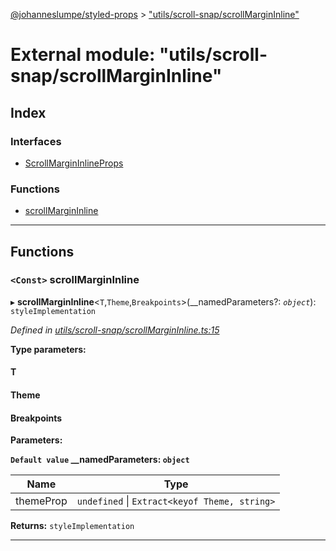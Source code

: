 [@johanneslumpe/styled-props](../README.md) > ["utils/scroll-snap/scrollMarginInline"](../modules/_utils_scroll_snap_scrollmargininline_.md)

# External module: "utils/scroll-snap/scrollMarginInline"

## Index

### Interfaces

* [ScrollMarginInlineProps](../interfaces/_utils_scroll_snap_scrollmargininline_.scrollmargininlineprops.md)

### Functions

* [scrollMarginInline](_utils_scroll_snap_scrollmargininline_.md#scrollmargininline)

---

## Functions

<a id="scrollmargininline"></a>

### `<Const>` scrollMarginInline

▸ **scrollMarginInline**<`T`,`Theme`,`Breakpoints`>(__namedParameters?: *`object`*): `styleImplementation`

*Defined in [utils/scroll-snap/scrollMarginInline.ts:15](https://github.com/johanneslumpe/styled-props/blob/8e709f1/src/utils/scroll-snap/scrollMarginInline.ts#L15)*

**Type parameters:**

#### T 
#### Theme 
#### Breakpoints 
**Parameters:**

**`Default value` __namedParameters: `object`**

| Name | Type |
| ------ | ------ |
| themeProp | `undefined` \| `Extract<keyof Theme, string>` |

**Returns:** `styleImplementation`

___

